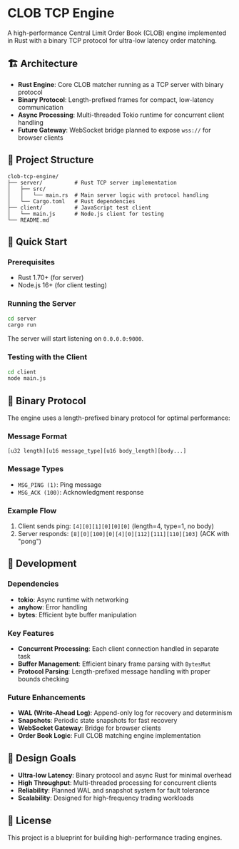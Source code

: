 # CLOB TCP Engine

A high-performance Central Limit Order Book (CLOB) engine implemented in Rust with a binary TCP protocol for ultra-low latency order matching.

## 🏗️ Architecture

- **Rust Engine**: Core CLOB matcher running as a TCP server with binary protocol
- **Binary Protocol**: Length-prefixed frames for compact, low-latency communication
- **Async Processing**: Multi-threaded Tokio runtime for concurrent client handling
- **Future Gateway**: WebSocket bridge planned to expose `wss://` for browser clients

## 📁 Project Structure

```
clob-tcp-engine/
├── server/          # Rust TCP server implementation
│   ├── src/
│   │   └── main.rs  # Main server logic with protocol handling
│   └── Cargo.toml   # Rust dependencies
├── client/          # JavaScript test client
│   └── main.js      # Node.js client for testing
└── README.md
```

## 🚀 Quick Start

### Prerequisites
- Rust 1.70+ (for server)
- Node.js 16+ (for client testing)

### Running the Server

```bash
cd server
cargo run
```

The server will start listening on `0.0.0.0:9000`.

### Testing with the Client

```bash
cd client
node main.js
```

## 📡 Binary Protocol

The engine uses a length-prefixed binary protocol for optimal performance:

### Message Format
```
[u32 length][u16 message_type][u16 body_length][body...]
```

### Message Types
- `MSG_PING (1)`: Ping message
- `MSG_ACK (100)`: Acknowledgment response

### Example Flow
1. Client sends ping: `[4][0][1][0][0][0]` (length=4, type=1, no body)
2. Server responds: `[8][0][100][0][4][0][112][111][110][103]` (ACK with "pong")

## 🔧 Development

### Dependencies
- **tokio**: Async runtime with networking
- **anyhow**: Error handling
- **bytes**: Efficient byte buffer manipulation

### Key Features
- **Concurrent Processing**: Each client connection handled in separate task
- **Buffer Management**: Efficient binary frame parsing with `BytesMut`
- **Protocol Parsing**: Length-prefixed message handling with proper bounds checking

### Future Enhancements
- **WAL (Write-Ahead Log)**: Append-only log for recovery and determinism
- **Snapshots**: Periodic state snapshots for fast recovery
- **WebSocket Gateway**: Bridge for browser clients
- **Order Book Logic**: Full CLOB matching engine implementation

## 🎯 Design Goals

- **Ultra-low Latency**: Binary protocol and async Rust for minimal overhead
- **High Throughput**: Multi-threaded processing for concurrent clients
- **Reliability**: Planned WAL and snapshot system for fault tolerance
- **Scalability**: Designed for high-frequency trading workloads

## 📝 License

This project is a blueprint for building high-performance trading engines.
